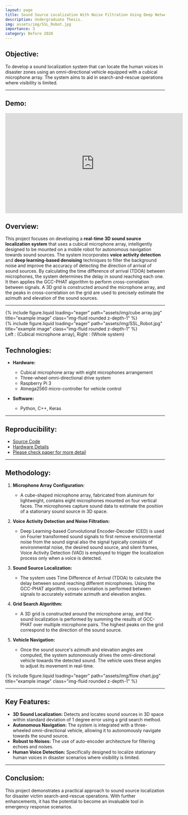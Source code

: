 ```yaml
---
layout: page
title: Sound Source Localization With Noise Filtration Using Deep Networks.
description: Undergraduate Thesis.
img: assets/img/SSL_Robot.jpg
importance: 3
category: Before 2020
---
```


## **Objective:**
To develop a sound localization system that can locate the human voices in disaster zones using an omni-directional vehicle equipped with a cubical microphone array. The system aims to aid in search-and-rescue operations where visibility is limited.

---

## **Demo:**

<iframe width="560" height="315" src="https://www.youtube.com/embed/Y1u37uJwSeI" frameborder="0" allow="autoplay; encrypted-media" allowfullscreen></iframe>

## **Overview:**
This project focuses on developing a **real-time 3D sound source localization system** that uses a cubical microphone array, intelligently designed to be mounted on a mobile robot for autonomous navigation towards sound sources. The system incorporates **voice activity detection** and **deep learning-based denoising** techniques to filter the background noise and improve the accuracy of detecting the direction of arrival of sound sources. By calculating the time difference of arrival (TDOA) between microphones, the system determines the delay in sound reaching each one. It then applies the GCC-PHAT algorithm to perform cross-correlation between signals. A 3D grid is constructed around the microphone array, and the peaks in cross-correlation on the grid are used to precisely estimate the azimuth and elevation of the sound sources.

---

<div class="row">
    <div class="col-sm mt-3 mt-md-0">
        {% include figure.liquid loading="eager" path="assets/img/cube array.jpg" title="example image" class="img-fluid rounded z-depth-1" %}
    </div>
    <div class="col-sm mt-3 mt-md-0">
        {% include figure.liquid loading="eager" path="assets/img/SSL_Robot.jpg" title="example image" class="img-fluid rounded z-depth-1" %}
    </div>
</div>
<div class="caption">
    Left : (Cubical microphone array), Right : (Whole system)
</div>

## **Technologies:**
- **Hardware:**
  - Cubical microphone array with eight microphones arrangement
  - Three-wheel omni-directional drive system
  - Raspberry Pi 3
  - Atmega2560 micro-controller for vehicle control

- **Software:**
  - Python, C++, Keras

---

## **Reproducibility:**
- [Source Code](https://github.com/subashtimilsina/Sound-Source-Localization/)
- [Hardware Details](https://github.com/subashtimilsina/Sound-Source-Localization-Hardware)
- [Please check paper for more detail](http://idl.iscram.org/files/abhishkhanal/2020/2293_AbhishKhanal_etal2020.pdf)

---

## **Methodology:**

1. **Microphone Array Configuration:**
   - A cube-shaped microphone array, fabricated from aluminum for lightweight, contains eight microphones mounted on four vertical faces. The microphones capture sound data to estimate the position of a stationary sound source in 3D space.

2. **Voice Activity Detection and Noise Filtration:**
   - Deep Learning-based Convolutional Encoder-Decoder (CED) is used on Fourier transformed sound signals to first remove environmental noise from the sound signal also the signal typically consists of environmental noise, the desired sound source, and silent frames, Voice Activity Detection (VAD) is employed to trigger the localization process only when a voice is detected.
   
3. **Sound Source Localization:**
   - The system uses Time Difference of Arrival (TDOA) to calculate the delay between sound reaching different microphones. Using the GCC-PHAT algorithm, cross-correlation is performed between signals to accurately estimate azimuth and elevation angles.
   
4. **Grid Search Algorithm:**
   - A 3D grid is constructed around the microphone array, and the sound localization is performed by summing the results of GCC-PHAT over multiple microphone pairs. The highest peaks on the grid correspond to the direction of the sound source.

5. **Vehicle Navigation:**
   - Once the sound source's azimuth and elevation angles are computed, the system autonomously drives the omni-directional vehicle towards the detected sound. The vehicle uses these angles to adjust its movement in real-time.

<div class="col-sm mt-3 mt-md-0">
    {% include figure.liquid loading="eager" path="assets/img/flow chart.jpg" title="example image" class="img-fluid rounded z-depth-1" %}
</div>

---

## **Key Features:**
- **3D Sound Localization:** Detects and locates sound sources in 3D space within standard deviation of 1 degree error using a grid search method.
- **Autonomous Navigation:** The system is integrated with a three-wheeled omni-directional vehicle, allowing it to autonomously navigate towards the sound source.
- **Robust to Noises:** The use of auto-encoder architecture for filtering echoes and noises.
- **Human Voice Detection:** Specifically designed to localize stationary human voices in disaster scenarios where visibility is limited.

---

## **Conclusion:**
This project demonstrates a practical approach to sound source localization for disaster victim search-and-rescue operations. With further enhancements, it has the potential to become an invaluable tool in emergency response scenarios.

